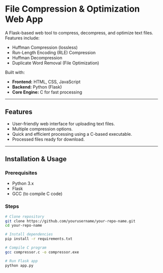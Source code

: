 # File Compression & Optimization Web App

A Flask-based web tool to compress, decompress, and optimize text files.  
Features include:
- Huffman Compression (lossless)
- Run-Length Encoding (RLE) Compression
- Huffman Decompression
- Duplicate Word Removal (File Optimization)

Built with:
- **Frontend:** HTML, CSS, JavaScript  
- **Backend:** Python (Flask)  
- **Core Engine:** C for fast processing

---

## Features
- User-friendly web interface for uploading text files.
- Multiple compression options.
- Quick and efficient processing using a C-based executable.
- Processed files ready for download.

---

## Installation & Usage
### Prerequisites
- Python 3.x
- Flask
- GCC (to compile C code)

### Steps
```bash
# Clone repository
git clone https://github.com/yourusername/your-repo-name.git
cd your-repo-name

# Install dependencies
pip install -r requirements.txt

# Compile C program
gcc compressor.c -o compressor.exe

# Run Flask app
python app.py
